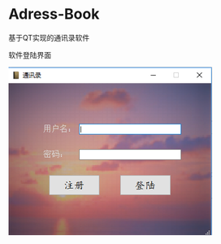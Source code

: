 # Adress-Book
基于QT实现的通讯录软件


软件登陆界面

![这里随便写文字](https://github.com/lemon-1997/Adress-Book/blob/master/image/main.PNG)
